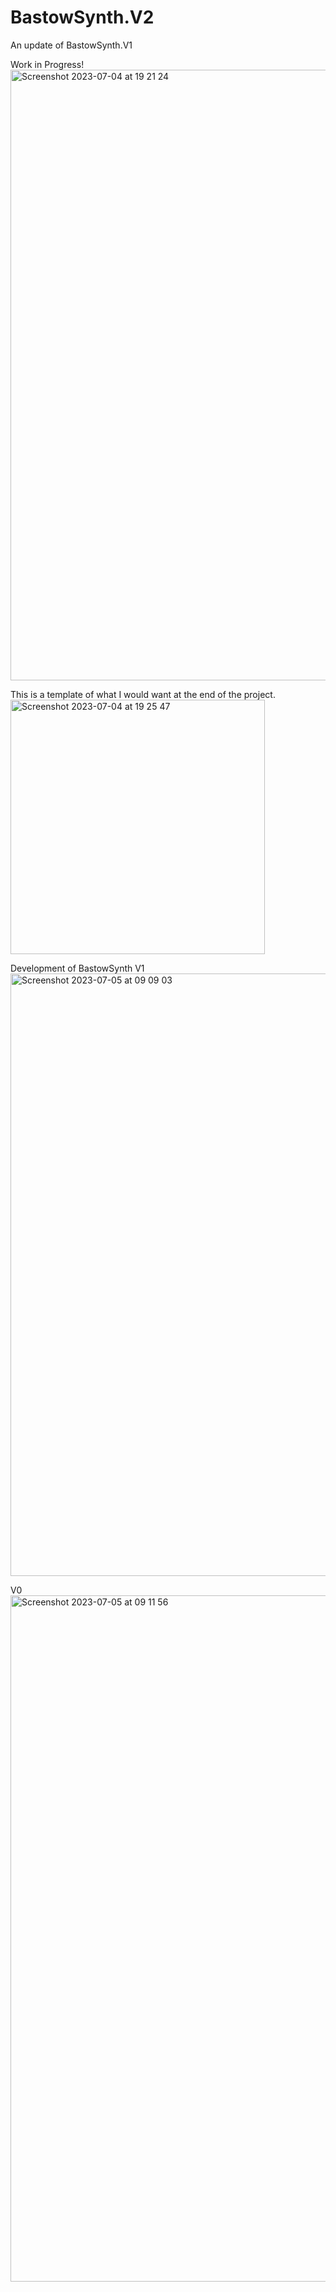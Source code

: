 # BastowSynth.V2
An update of BastowSynth.V1

Work in Progress!
<img width="977" alt="Screenshot 2023-07-04 at 19 21 24" src="https://github.com/Bastow2000/BastowSynth.V2/assets/77554338/aa1f985f-1588-4425-a0a6-0edf58a7357f">

This is a template of what I would want at the end of the project.
<img width="407" alt="Screenshot 2023-07-04 at 19 25 47" src="https://github.com/Bastow2000/BastowSynth.V2/assets/77554338/16b060d5-b023-4650-b7b2-c40d44d65dd8">



Development of BastowSynth 
V1
<img width="964" alt="Screenshot 2023-07-05 at 09 09 03" src="https://github.com/Bastow2000/BastowSynth.V2/assets/77554338/a1973ddc-3ec9-450a-93a5-262a775d83ab">

V0
<img width="1098" alt="Screenshot 2023-07-05 at 09 11 56" src="https://github.com/Bastow2000/BastowSynth.V2/assets/77554338/339aa0c4-fac9-41cc-8885-57027f22f1f9">
